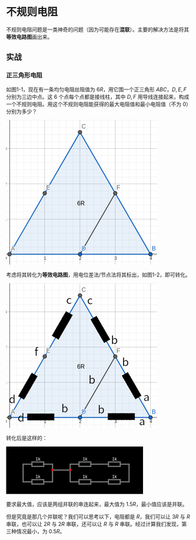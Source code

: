# 不规则电阻

不规则电阻问题是一类神奇的问题（因为可能存在**混联**）。主要的解决方法是将其**等效电路图**画出来。

## 实战

### 正三角形电阻

如图1-1，现在有一条均匀电阻丝阻值为 $6R$，用它围一个正三角形 $ABC$，$D,E,F$ 分别为三边中点。这 $6$ 个点每个点都是接线柱，其中 $D,F$ 用导线连接起来，构成一个不规则电阻。用这个不规则电阻能获得的最大电阻值和最小电阻值（不为 $0$）分别为多少？

![图1-1](/assets/exam/bgzdz/1_1.png)

考虑将其转化为**等效电路图**，用电位差法/节点法将其标出，如图1-2，即可转化。

![图1-2](/assets/exam/bgzdz/1_2.png)

转化后是这样的：

![图1-3](/assets/exam/bgzdz/1_3.png)

要求最大值，应该是两组并联的串连起来，最大值为 $1.5R$，最小值应该是并联。

但是究竟是那几个并联呢？我们可以思考以下，电阻都是 $R$，我们可以让 $3R$ 与 $R$ 串联，也可以让 $2R$ 与 $2R$ 串联，还可以让 $R$ 与 $R$ 串联。经过计算我们发现，第三种情况最小，为 $0.5R$。


